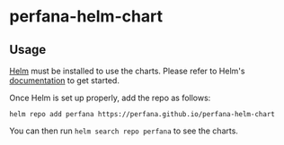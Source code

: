 # perfana-helm-chart

## Usage

[Helm](https://helm.sh) must be installed to use the charts.
Please refer to Helm's [documentation](https://helm.sh/docs/) to get started.

Once Helm is set up properly, add the repo as follows:

```console
helm repo add perfana https://perfana.github.io/perfana-helm-chart
```

You can then run `helm search repo perfana` to see the charts.

